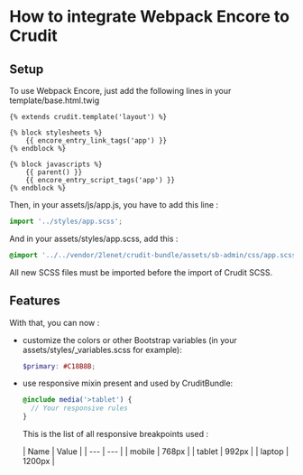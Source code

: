 # How to integrate Webpack Encore to Crudit

## Setup

To use Webpack Encore, just add the following lines in your template/base.html.twig

```twig
{% extends crudit.template('layout') %}

{% block stylesheets %}
    {{ encore_entry_link_tags('app') }}
{% endblock %}

{% block javascripts %}
    {{ parent() }}
    {{ encore_entry_script_tags('app') }}
{% endblock %}
```

Then, in your assets/js/app.js, you have to add this line :

```js
import '../styles/app.scss';
```

And in your assets/styles/app.scss, add this :

```scss
@import '../../vendor/2lenet/crudit-bundle/assets/sb-admin/css/app.scss';
```

All new SCSS files must be imported before the import of Crudit SCSS.

## Features

With that, you can now :

* customize the colors or other Bootstrap variables (in your assets/styles/_variables.scss for example):
  ```scss
  $primary: #C18B8B;
  ```

* use responsive mixin present and used by CruditBundle:
  ```scss
  @include media('>tablet') {
    // Your responsive rules
  }
  ```
  This is the list of all responsive breakpoints used :

  | Name | Value |
      | --- | --- |
  | mobile | 768px |
  | tablet | 992px |
  | laptop | 1200px |
